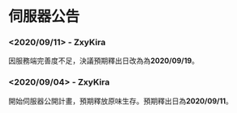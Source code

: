 # 伺服器公告

### <2020/09/11> - ZxyKira
因服務端完善度不足，決議預期釋出日改為為**2020/09/19**。

### <2020/09/04> - ZxyKira
開始伺服器公開計畫，預期釋放原味生存。預期釋出日為**2020/09/11**。
